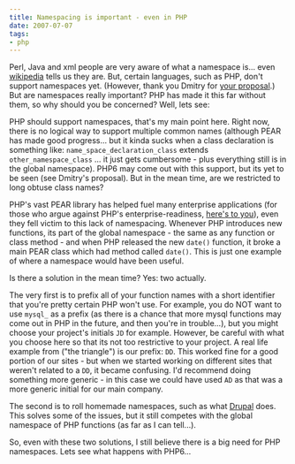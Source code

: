 ```yaml
---
title: Namespacing is important - even in PHP
date: 2007-07-07
tags:
- php
---
```

Perl, Java and xml people are very aware of what a namespace is... even [wikipedia](http://en.wikipedia.org/wiki/Namespace_(computer_science)) tells us they are.  But, certain languages, such as PHP, don't support namespaces yet.  (However, thank you Dmitry for [your proposal](http://aspn.activestate.com/ASPN/Mail/Message/php-dev/3519062).)  But are namespaces really important?  PHP has made it this far without them, so why should you be concerned?  Well, lets see:

<!--more-->

PHP should support namespaces, that's my main point here.  Right now, there is no logical way to support multiple common names (although PEAR has made good progress... but it kinda sucks when a class declaration is something like: `name_space_declaration_class` extends `other_namespace_class` ... it just gets cumbersome - plus everything still is in the global namespace).  PHP6 may come out with this support, but its yet to be seen (see Dmitry's proposal).  But in the mean time, are we restricted to long obtuse class names?

PHP's vast PEAR library has helped fuel many enterprise applications (for those who argue against PHP's enterprise-readiness, [here's to you](http://phplens.com/phpeverywhere/node/view/15)),  even they fell victim to this lack of namespacing.  Whenever PHP introduces new functions, its part of the global namespace - the same as any function or class method - and when PHP released the new `date()` function, it broke a main PEAR class which had method called `date()`.  This is just one example of where a namespace would have been useful.

Is there a solution in the mean time?  Yes: two actually.

The very first is to prefix all of your function names with a short identifier that you're pretty certain PHP won't use.  For example, you do NOT want to use `mysql_` as a prefix (as there is a chance that more mysql functions may come out in PHP in the future, and then you're in trouble...), but you might choose your project's initials `JD` for example.   However, be careful with what you choose here so that its not too restrictive to your project.  A real life example from ("the triangle") is our prefix: `DD`.  This worked fine for a good portion of our sites - but when we started working on different sites that weren't related to a `DD`, it became confusing.  I'd recommend doing something more generic - in this case we could have used `AD` as that was a more generic initial for our main company.

The second is to roll homemade namespaces, such as what [Drupal](http://drupal.org/) does. This solves some of the issues, but it still competes with the global namespace of PHP functions (as far as I can tell...).

So, even with these two solutions, I still believe there is a big need for PHP namespaces.  Lets see what happens with PHP6...
